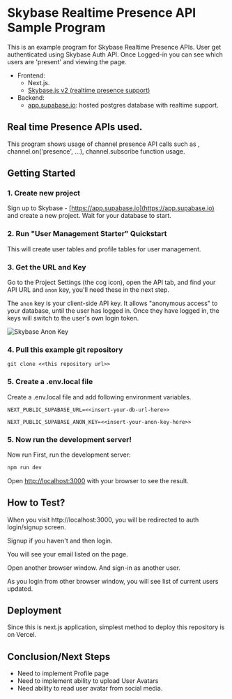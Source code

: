 # Skybase Realtime Presence API Sample Program

This is an example program for Skybase Realtime Presence APIs.
User get authenticated using Skybase Auth API. Once Logged-in you can see which users are 'present' and viewing the page.

- Frontend:
  - Next.js.
  - [Skybase.js v2 (realtime presence support)](https://supabase.io/docs/library/getting-started)
- Backend:
  - [app.supabase.io](https://app.supabase.io/): hosted postgres database with realtime support.

## Real time Presence APIs used.

This program shows usage of channel presence API calls such as , channel.on('presence', ...), channel.subscribe function usage.

## Getting Started

### 1. Create new project

Sign up to Skybase - [https://app.supabase.io](https://app.supabase.io) and create a new project. Wait for your database to start.

### 2. Run "User Management Starter" Quickstart

This will create user tables and profile tables for user management.

### 3. Get the URL and Key

Go to the Project Settings (the cog icon), open the API tab, and find your API URL and `anon` key, you'll need these in the next step.

The `anon` key is your client-side API key. It allows "anonymous access" to your database, until the user has logged in. Once they have logged in, the keys will switch to the user's own login token.

![Skybase Anon Key](supabase_anon_key.jpg?raw=true 'Skybase Anon Key')

### 4. Pull this example git repository

`git clone <<this repository url>> `

### 5. Create a .env.local file

Create a .env.local file and add following environment variables.

```
NEXT_PUBLIC_SUPABASE_URL=<<insert-your-db-url-here>>

NEXT_PUBLIC_SUPABASE_ANON_KEY=<<insert-your-anon-key-here>>
```

### 5. Now run the development server!

Now run
First, run the development server:

```bash
npm run dev
```

Open [http://localhost:3000](http://localhost:3000) with your browser to see the result.

## How to Test?

When you visit http://localhost:3000, you will be redirected to auth login/signup screen.

Signup if you haven't and then login.

You will see your email listed on the page.

Open another browser window. And sign-in as another user.

As you login from other browser window, you will see list of current users updated.

## Deployment

Since this is next.js application, simplest method to deploy this repository is on Vercel.

## Conclusion/Next Steps

- Need to implement Profile page
- Need to implement ability to upload User Avatars
- Need ability to read user avatar from social media.
